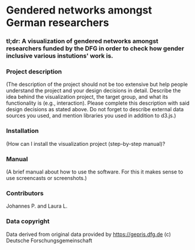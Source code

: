 # Gendered networks amongst German researchers

### tl;dr: A visualization of gendered networks amongst researchers funded by the DFG in order to check how gender inclusive various instutions' work is.

### Project description
(The description of the project should not be too extensive but help people understand the project and your design decisions in detail. Describe the idea behind the visualization project, the target group, and what its functionality is (e.g., interaction). Please complete this description with said design decisions as stated above. Do not forget to describe external data sources you used, and mention libraries you used in addition to d3.js.)

### Installation
(How can I install the visualization project (step-by-step manual)? 

### Manual
(A brief manual about how to use the software. For this it makes sense to use screencasts or screenshots.)

### Contributors
Johannes P. and Laura L.

### Data copyright
Data derived from original data provided by https://gepris.dfg.de (c) Deutsche Forschungsgemeinschaft
